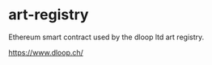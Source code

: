 # art-registry

Ethereum smart contract used by the dloop ltd art registry.

https://www.dloop.ch/


